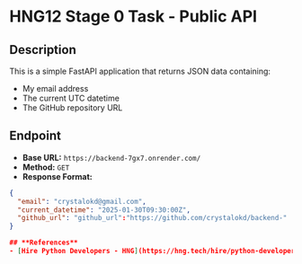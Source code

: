 # HNG12 Stage 0 Task - Public API

## Description
This is a simple FastAPI application that returns JSON data containing:
- My email address
- The current UTC datetime
- The GitHub repository URL

## Endpoint
- **Base URL:** `https://backend-7gx7.onrender.com/`
- **Method:** `GET`
- **Response Format:**
```json
{
  "email": "crystalokd@gmail.com",
  "current_datetime": "2025-01-30T09:30:00Z",
  "github_url": "github_url":"https://github.com/crystalokd/backend-"
}

## **References**
- [Hire Python Developers - HNG](https://hng.tech/hire/python-developers)

